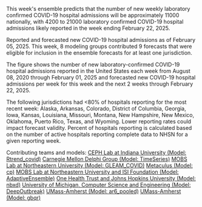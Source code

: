 This week's ensemble predicts that the number of new weekly laboratory confirmed COVID-19 hospital admissions will be approximately 11000 nationally, with 4200 to 21000 laboratory confirmed COVID-19 hospital admissions likely reported in the week ending February 22, 2025.

Reported and forecasted new COVID-19 hospital admissions as of February 05, 2025. This week, 8 modeling groups contributed 9 forecasts that were eligible for inclusion in the ensemble forecasts for at least one jurisdiction.

The figure shows the number of new laboratory-confirmed COVID-19 hospital admissions reported in the United States each week from August 08, 2020 through February 01, 2025 and forecasted new COVID-19 hospital admissions per week for this week and the next 2 weeks through February 22, 2025.

The following jurisdictions had <80% of hospitals reporting for the most recent week: Alaska, Arkansas, Colorado, District of Columbia, Georgia, Iowa, Kansas, Louisiana, Missouri, Montana, New Hampshire, New Mexico, Oklahoma, Puerto Rico, Texas, and Wyoming. Lower reporting rates could impact forecast validity. Percent of hospitals reporting is calculated based on the number of active hospitals reporting complete data to NHSN for a given reporting week.

Contributing teams and models:
[CEPH Lab at Indiana University (Model: Rtrend_covid)](https://publichealth.indiana.edu/research/faculty-directory/profile.html?user=majelli)
[Carnegie Mellon Delphi Group (Model: TimeSeries)](https://github.com/cmu-delphi/exploration-tooling/)
[MOBS Lab at Northeastern University (Model: GLEAM_COVID)](https://www.mobs-lab.org/)
[Metaculus (Model: cp)](https://www.metaculus.com/questions/30049/us-covid-hospitalization-forecasts-2024-25/)
[MOBS Lab at Northeastern University and ISI Foundation (Model: AdaptiveEnsemble)](https://www.isi.it/)
[One Health Trust and Johns Hopkins University (Model: nbxd)](https://github.com/CDDEP-DC/nbeats-xd)
[University of Michigan, Computer Science and Engineering (Model: DeepOutbreak)](https://alrodri.engin.umich.edu/)
[UMass-Amherst (Model: ar6_pooled)](https://github.com/reichlab/idmodels)
[UMass-Amherst (Model: gbqr)](https://github.com/reichlab/idmodels)
